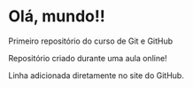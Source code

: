 # Olá, mundo!!
 Primeiro repositório do curso de Git e GitHub

Repositório criado durante uma aula online!

Linha adicionada diretamente no site do GitHub.
